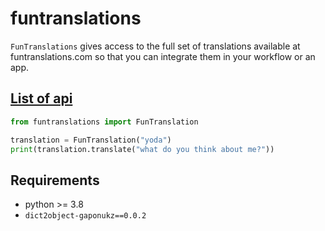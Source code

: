 # funtranslations

`FunTranslations` gives access to the full set of translations available at funtranslations.com so that you can integrate them in your workflow or an app.
## [List of api](https://funtranslations.com/api/)

```python
from funtranslations import FunTranslation

translation = FunTranslation("yoda")
print(translation.translate("what do you think about me?"))
```

## Requirements

* python >= 3.8
* `dict2object-gaponukz==0.0.2`